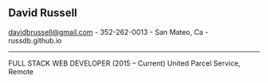 
## David Russell 
davidbrussell@gmail.com - 352-262-0013 - San Mateo, Ca - russdb.github.io  
<hr>  
FULL STACK WEB DEVELOPER           (2015 – Current)
United Parcel Service, Remote 

